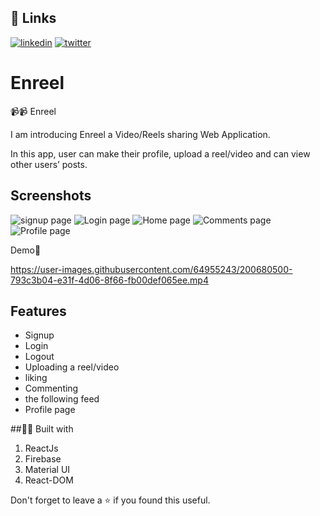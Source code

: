 ## 🔗 Links
[![linkedin](https://img.shields.io/badge/linkedin-0A66C2?style=for-the-badge&logo=linkedin&logoColor=white)](https://www.linkedin.com/in/rafeeqsyedamjad/)
[![twitter](https://img.shields.io/badge/twitter-1DA1F2?style=for-the-badge&logo=twitter&logoColor=white)](https://twitter.com/RafeeqSyedAmjad)


# Enreel
📹📹 Enreel

I am introducing Enreel a Video/Reels sharing Web Application.

In this app, user can make their profile, upload a reel/video and can view other users’ posts.

## Screenshots

![signup page](https://user-images.githubusercontent.com/64955243/203927052-af88fb51-df46-49fc-aa55-b265d5b87d8f.png)
![Login page](https://user-images.githubusercontent.com/64955243/203927083-00342837-179e-4199-b922-b46f87324596.png)
![Home page](https://user-images.githubusercontent.com/64955243/203927104-83458ba3-ce58-4ba1-b4f4-48e3c307f8cf.png)
![Comments page](https://user-images.githubusercontent.com/64955243/203927108-52c38362-3bc5-4b3e-8714-06806748c57c.png)
![Profile page](https://user-images.githubusercontent.com/64955243/203927121-f220c156-f4b2-4bf9-9b8e-1d91544f10ad.png)



Demo🚀

https://user-images.githubusercontent.com/64955243/200680500-793c3b04-e31f-4d06-8f66-fb00def065ee.mp4

## Features

- Signup
- Login 
- Logout
-  Uploading a reel/video
-  liking
- Commenting
- the following feed
- Profile page


##👨‍💻 Built with

1. ReactJs
2. Firebase
3. Material UI
4. React-DOM



Don't forget to leave a ⭐ if you found this useful.
